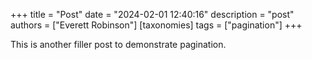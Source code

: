 +++
title =  "Post"
date =   "2024-02-01 12:40:16"
description = "post"
authors = ["Everett Robinson"]
[taxonomies]
tags = ["pagination"]
+++

This is another filler post to demonstrate pagination.